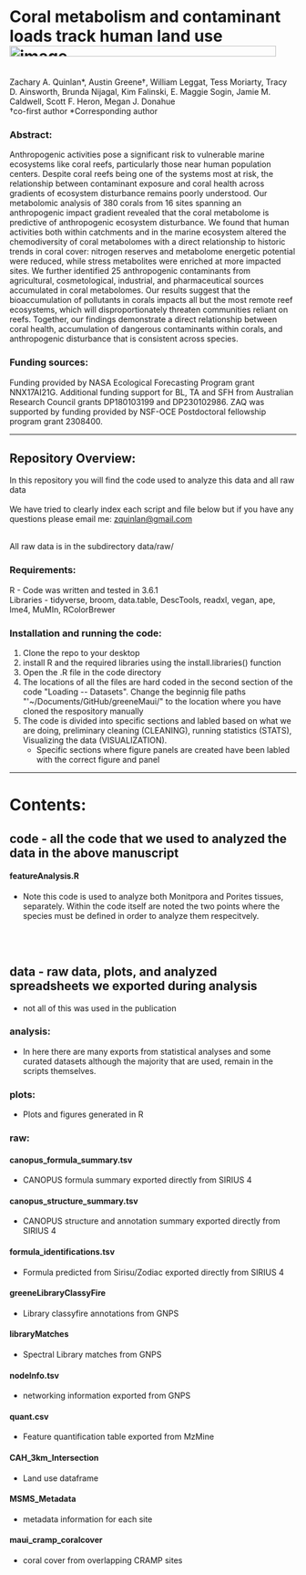 # Coral metabolism and contaminant loads track human land use<img width="468" height="19" alt="image" src="https://github.com/user-attachments/assets/242669ad-d7ec-4dbc-8dbe-8b9483daf5fe" />
 <br />
Zachary A. Quinlan*, Austin Greene†, William Leggat, Tess Moriarty, Tracy D. Ainsworth, Brunda Nijagal, Kim Falinski, E. Maggie Sogin, Jamie M. Caldwell, Scott F. Heron, Megan J. Donahue <br />
†co-first author
*Corresponding author

### Abstract:
Anthropogenic activities pose a significant risk to vulnerable marine ecosystems like coral reefs, particularly those near human population centers. Despite coral reefs being one of the systems most at risk, the relationship between contaminant exposure and coral health across gradients of ecosystem disturbance remains poorly understood. Our metabolomic analysis of 380 corals from 16 sites spanning an anthropogenic impact gradient revealed that the coral metabolome is predictive of anthropogenic ecosystem disturbance. We found that human activities both within catchments and in the marine ecosystem altered the chemodiversity of coral metabolomes with a direct relationship to historic trends in coral cover: nitrogen reserves and metabolome energetic potential were reduced, while stress metabolites were enriched at more impacted sites. We further identified 25 anthropogenic contaminants from agricultural, cosmetological, industrial, and pharmaceutical sources accumulated in coral metabolomes. Our results suggest that the bioaccumulation of pollutants in corals impacts all but the most remote reef ecosystems, which will disproportionately threaten communities reliant on reefs. Together, our findings demonstrate a direct relationship between coral health, accumulation of dangerous contaminants within corals, and anthropogenic disturbance that is consistent across species.


### Funding sources:
Funding provided by NASA Ecological Forecasting Program grant NNX17AI21G. Additional funding support for BL, TA and SFH from Australian Research Council grants DP180103199 and DP230102986. ZAQ was supported by funding provided by NSF-OCE Postdoctoral fellowship program grant 2308400.


*****
## Repository Overview:
In this repository you will find the code used to analyze this data and all raw data <br /> <br />
We have tried to clearly index each script and file below but if you have any questions please email me: zquinlan@gmail.com <br /> <br />

All raw data is in the subdirectory data/raw/

### Requirements:
R - Code was written and tested in 3.6.1 <br />
Libraries - tidyverse, broom, data.table, DescTools, readxl, vegan, ape, lme4, MuMIn, RColorBrewer <br />

### Installation and running the code:
1) Clone the repo to your desktop
2) install R and the required libraries using the install.libraries() function
3) Open the .R file in the code directory
4) The locations of all the files are hard coded in the second section of the code "Loading -- Datasets". Change the beginnig file paths "'~/Documents/GitHub/greeneMaui/" to the location where you have cloned the respository manually
5) The code is divided into specific sections and labled based on what we are doing, preliminary cleaning (CLEANING), running statistics (STATS), Visualizing the data (VISUALIZATION).
   - Specific sections where figure panels are created have been labled with the correct figure and panel


*****
# Contents:
## code - all the code that we used to analyzed the data in the above manuscript
#### featureAnalysis.R
  - Note this code is used to analyze both Monitpora and Porites tissues, separately. Within the code itself are noted the two points where the species must be defined in order to analyze them respecitvely. 

<br /><br />
## data - raw data, plots, and analyzed spreadsheets we exported during analysis
* not all of this was used in the publication <br />
### analysis:
- In here there are many exports from statistical analyses and some curated datasets although the majority that are used, remain in the scripts themselves.<br />

### plots:
- Plots and figures generated in R<br />

### raw:
#### canopus_formula_summary.tsv
- CANOPUS formula summary exported directly from SIRIUS 4
#### canopus_structure_summary.tsv
- CANOPUS structure and annotation summary exported directly from SIRIUS 4
#### formula_identifications.tsv
- Formula predicted from Sirisu/Zodiac exported directly from SIRIUS 4
#### greeneLibraryClassyFire
- Library classyfire annotations from GNPS
#### libraryMatches
- Spectral Library matches from GNPS
#### nodeInfo.tsv
- networking information exported from GNPS
#### quant.csv
- Feature quantification table exported from MzMine
#### CAH_3km_Intersection
- Land use dataframe
#### MSMS_Metadata
- metadata information for each site
#### maui_cramp_coralcover
- coral cover from overlapping CRAMP sites

